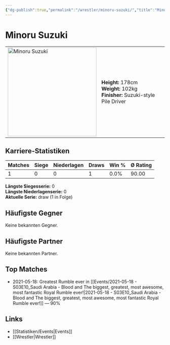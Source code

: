 ```yaml
---
{"dg-publish":true,"permalink":"/wrestler/minoru-suzuki/","title":"Minoru Suzuki","tags":["wrestler"],"noteIcon":""}
---
```



# Minoru Suzuki

<table>
        <tr>
        <td><img src="https://github.com/CptSpaulding1980/choke-slam-wrestling/releases/download/images/Minoru_Suzuki.png" width="280" alt="Minoru Suzuki"></td>
        <td>
        <b>Height:</b> 178cm<br>
        <b>Weight:</b> 102kg<br>
        <b>Finisher:</b> Suzuki-style Pile Driver<br>
        </td>
        </tr>
        </table>
        
## Karriere-Statistiken

| Matches | Siege | Niederlagen | Draws | Win % | Ø Rating |
|---------|-------|-------------|-------|-------|-----------|
| 1 | 0 | 0 | 1 | 0.0% | 90.00 |

**Längste Siegesserie:** 0<br>**Längste Niederlagenserie:** 0<br>**Aktuelle Serie:** draw (1 in Folge)


## Häufigste Gegner
Keine bekannten Gegner.

## Häufigste Partner
Keine bekannten Partner.

## Top Matches
- 2021-05-18: Greatest Rumble ever in [[Events/2021-05-18 - S03E10_Saudi Arabia - Blood and The biggest, greatest, most awesome, most fantastic Royal Rumble ever!\|2021-05-18 - S03E10_Saudi Arabia - Blood and The biggest, greatest, most awesome, most fantastic Royal Rumble ever!]] — 90%

## Links
- [[Statistiken/Events\|Events]]
- [[Wrestler\|Wrestler]]
